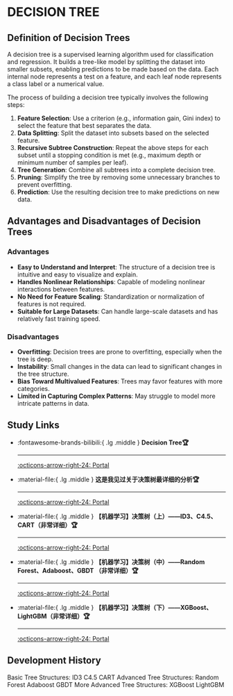 # DECISION TREE

## Definition of Decision Trees

A decision tree is a supervised learning algorithm used for classification and regression. It builds a tree-like model by splitting the dataset into smaller subsets, enabling predictions to be made based on the data. Each internal node represents a test on a feature, and each leaf node represents a class label or a numerical value.

The process of building a decision tree typically involves the following steps:

1. **Feature Selection**: Use a criterion (e.g., information gain, Gini index) to select the feature that best separates the data.
2. **Data Splitting**: Split the dataset into subsets based on the selected feature.
3. **Recursive Subtree Construction**: Repeat the above steps for each subset until a stopping condition is met (e.g., maximum depth or minimum number of samples per leaf).
4. **Tree Generation**: Combine all subtrees into a complete decision tree.
5. **Pruning**: Simplify the tree by removing some unnecessary branches to prevent overfitting.
6. **Prediction**: Use the resulting decision tree to make predictions on new data.

## Advantages and Disadvantages of Decision Trees

### Advantages
- **Easy to Understand and Interpret**: The structure of a decision tree is intuitive and easy to visualize and explain.
- **Handles Nonlinear Relationships**: Capable of modeling nonlinear interactions between features.
- **No Need for Feature Scaling**: Standardization or normalization of features is not required.
- **Suitable for Large Datasets**: Can handle large-scale datasets and has relatively fast training speed.

### Disadvantages
- **Overfitting**: Decision trees are prone to overfitting, especially when the tree is deep.
- **Instability**: Small changes in the data can lead to significant changes in the tree structure.
- **Bias Toward Multivalued Features**: Trees may favor features with more categories.
- **Limited in Capturing Complex Patterns**: May struggle to model more intricate patterns in data.

## Study Links

<div class="grid cards" markdown>

-   :fontawesome-brands-bilibili:{ .lg .middle } __Decision Tree🏆__

    ---


    [:octicons-arrow-right-24: <a href="https://www.bilibili.com/video/BV1Xp4y1U7vW/?spm_id_from=333.788.recommend_more_video.0&vd_source=5a427660f0337fedc22d4803661d493f" target="_blank"> Portal </a>](#)

-   :material-file:{ .lg .middle } __这是我见过关于决策树最详细的分析🏆__

    ---


    [:octicons-arrow-right-24: <a href="https://zhuanlan.zhihu.com/p/21018652275" target="_blank"> Portal </a>](#)

-   :material-file:{ .lg .middle } __【机器学习】决策树（上）——ID3、C4.5、CART（非常详细）🏆__

    ---


    [:octicons-arrow-right-24: <a href="https://zhuanlan.zhihu.com/p/85731206" target="_blank"> Portal </a>](#)

-   :material-file:{ .lg .middle } __【机器学习】决策树（中）——Random Forest、Adaboost、GBDT （非常详细）🏆__

    ---


    [:octicons-arrow-right-24: <a href="https://zhuanlan.zhihu.com/p/86263786" target="_blank"> Portal </a>](#)

-   :material-file:{ .lg .middle } __【机器学习】决策树（下）——XGBoost、LightGBM（非常详细）🏆__

    ---


    [:octicons-arrow-right-24: <a href="https://zhuanlan.zhihu.com/p/87885678" target="_blank"> Portal </a>](#)

</div>

## Development History

Basic Tree Structures: ID3 C4.5 CART
Advanced Tree Structures: Random Forest Adaboost GBDT
More Advanced Tree Structures: XGBoost LightGBM